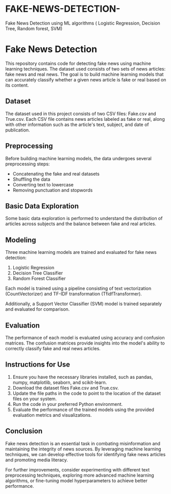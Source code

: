 # FAKE-NEWS-DETECTION-
Fake News Detection using ML algorithms ( Logistic Regression, Decision Tree, Random forest, SVM)

# Fake News Detection

This repository contains code for detecting fake news using machine learning techniques. The dataset used consists of two sets of news articles: fake news and real news. The goal is to build machine learning models that can accurately classify whether a given news article is fake or real based on its content.

## Dataset

The dataset used in this project consists of two CSV files: Fake.csv and True.csv. Each CSV file contains news articles labeled as fake or real, along with other information such as the article's text, subject, and date of publication.

## Preprocessing

Before building machine learning models, the data undergoes several preprocessing steps:
- Concatenating the fake and real datasets
- Shuffling the data
- Converting text to lowercase
- Removing punctuation and stopwords

## Basic Data Exploration

Some basic data exploration is performed to understand the distribution of articles across subjects and the balance between fake and real articles.

## Modeling

Three machine learning models are trained and evaluated for fake news detection:
1. Logistic Regression
2. Decision Tree Classifier
3. Random Forest Classifier

Each model is trained using a pipeline consisting of text vectorization (CountVectorizer) and TF-IDF transformation (TfidfTransformer).

Additionally, a Support Vector Classifier (SVM) model is trained separately and evaluated for comparison.

## Evaluation

The performance of each model is evaluated using accuracy and confusion matrices. The confusion matrices provide insights into the model's ability to correctly classify fake and real news articles.

## Instructions for Use

1. Ensure you have the necessary libraries installed, such as pandas, numpy, matplotlib, seaborn, and scikit-learn.
2. Download the dataset files Fake.csv and True.csv.
3. Update the file paths in the code to point to the location of the dataset files on your system.
4. Run the code in your preferred Python environment.
5. Evaluate the performance of the trained models using the provided evaluation metrics and visualizations.

## Conclusion

Fake news detection is an essential task in combating misinformation and maintaining the integrity of news sources. By leveraging machine learning techniques, we can develop effective tools for identifying fake news articles and promoting media literacy.

For further improvements, consider experimenting with different text preprocessing techniques, exploring more advanced machine learning algorithms, or fine-tuning model hyperparameters to achieve better performance.
